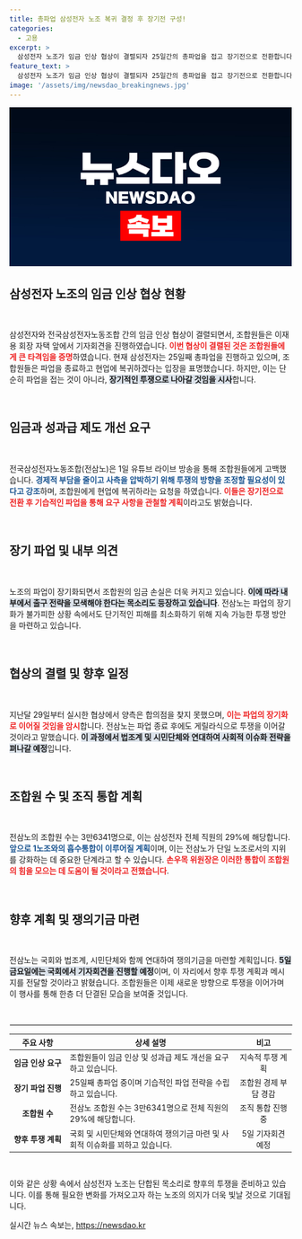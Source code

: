 ```yaml
---
title: 총파업 삼성전자 노조 복귀 결정 후 장기전 구성!
categories:
  - 고용
excerpt: >
  삼성전자 노조가 임금 인상 협상이 결렬되자 25일간의 총파업을 접고 장기전으로 전환합니다. 현업 복귀 후 기습 파업과 준법 투쟁을 이어가며 사측을 압박할 계획입니다. 노조 통합도 예고된 가운데, 내일까지는 대표교섭의 지위를 보장받습니다.
feature_text: >
  삼성전자 노조가 임금 인상 협상이 결렬되자 25일간의 총파업을 접고 장기전으로 전환합니다. 현업 복귀 후 기습 파업과 준법 투쟁을 이어가며 사측을 압박할 계획입니다. 노조 통합도 예고된 가운데, 내일까지는 대표교섭의 지위를 보장받습니다.
image: '/assets/img/newsdao_breakingnews.jpg'
---
```


<p><img src="/assets/img/newsdao_breakingnews.jpg" alt="bookingtag 속보" /></p>

<h2 data-ke-size="size26">삼성전자 노조의 임금 인상 협상 현황</h2>

<p data-ke-size="size16">&nbsp;</p>

<p>삼성전자와 전국삼성전자노동조합 간의 임금 인상 협상이 결렬되면서, 조합원들은 이재용 회장 자택 앞에서 기자회견을 진행하였습니다. <b><span style="color: #ee2323;">이번 협상이 결렬된 것은 조합원들에게 큰 타격임을 증명</span></b>하였습니다. 현재 삼성전자는 25일째 총파업을 진행하고 있으며, 조합원들은 파업을 종료하고 현업에 복귀하겠다는 입장을 표명했습니다. 하지만, 이는 단순히 파업을 접는 것이 아니라, <b><span style="background-color: #21538527;">장기적인 투쟁으로 나아갈 것임을 시사</span></b>합니다.</p>

<p data-ke-size="size16">&nbsp;</p>

<h2 data-ke-size="size26">임금과 성과급 제도 개선 요구</h2>

<p data-ke-size="size16">&nbsp;</p>

<p>전국삼성전자노동조합(전삼노)은 1일 유튜브 라이브 방송을 통해 조합원들에게 고백했습니다. <b><span style="color: #1a5490;">경제적 부담을 줄이고 사측을 압박하기 위해 투쟁의 방향을 조정할 필요성이 있다고 강조</span></b>하며, 조합원에게 현업에 복귀하라는 요청을 하였습니다. <b><span style="color: #ee2323;">이들은 장기전으로 전환 후 기습적인 파업을 통해 요구 사항을 관철할 계획</span></b>이라고도 밝혔습니다.</p>

<p data-ke-size="size16">&nbsp;</p>

<h2 data-ke-size="size26">장기 파업 및 내부 의견</h2>

<p data-ke-size="size16">&nbsp;</p>

<p>노조의 파업이 장기화되면서 조합원의 임금 손실은 더욱 커지고 있습니다. <b><span style="background-color: #21538527;">이에 따라 내부에서 출구 전략을 모색해야 한다는 목소리도 등장하고 있습니다</span></b>. 전삼노는 파업의 장기화가 불가피한 상황 속에서도 단기적인 피해를 최소화하기 위해 지속 가능한 투쟁 방안을 마련하고 있습니다. </p>

<p data-ke-size="size16">&nbsp;</p> 

<h2 data-ke-size="size26">협상의 결렬 및 향후 일정</h2>

<p data-ke-size="size16">&nbsp;</p>

<p>지난달 29일부터 실시한 협상에서 양측은 합의점을 찾지 못했으며, <b><span style="color: #ee2323;">이는 파업의 장기화로 이어질 것임을 암시</span></b>합니다. 전삼노는 파업 종료 후에도 게릴라식으로 투쟁을 이어갈 것이라고 말했습니다. <b><span style="background-color: #21538527;">이 과정에서 법조계 및 시민단체와 연대하여 사회적 이슈화 전략을 펴나갈 예정</span></b>입니다.</p>

<p data-ke-size="size16">&nbsp;</p>

<h2 data-ke-size="size26">조합원 수 및 조직 통합 계획</h2>

<p data-ke-size="size16">&nbsp;</p>

<p>전삼노의 조합원 수는 3만6341명으로, 이는 삼성전자 전체 직원의 29%에 해당합니다. <b><span style="color: #1a5490;">앞으로 1노조와의 흡수통합이 이루어질 계획</span></b>이며, 이는 전삼노가 단일 노조로서의 지위를 강화하는 데 중요한 단계라고 할 수 있습니다. <b><span style="color: #ee2323;">손우목 위원장은 이러한 통합이 조합원의 힘을 모으는 데 도움이 될 것이라고 전했습니다</span></b>.</p>

<p data-ke-size="size16">&nbsp;</p>

<h2 data-ke-size="size26">향후 계획 및 쟁의기금 마련</h2>

<p data-ke-size="size16">&nbsp;</p>

<p>전삼노는 국회와 법조계, 시민단체와 함께 연대하여 쟁의기금을 마련할 계획입니다. <b><span style="background-color: #21538527;">5일 금요일에는 국회에서 기자회견을 진행할 예정</span></b>이며, 이 자리에서 향후 투쟁 계획과 메시지를 전달할 것이라고 밝혔습니다. 조합원들은 이제 새로운 방향으로 투쟁을 이어가며 이 행사를 통해 한층 더 단결된 모습을 보여줄 것입니다. </p>

<p data-ke-size="size16">&nbsp;</p>

<hr style="border: 1px solid #eaeaea; width: 100%; margin: 0;"/>

<table style="width: 100%;">
    <thead>
        <tr>
            <th style="text-align: center; width: 20%;"><b>주요 사항</b></th>
            <th style="text-align: center; width: 60%;"><b>상세 설명</b></th>
            <th style="text-align: center; width: 20%;"><b>비고</b></th>
        </tr>
    </thead>
    <tbody>
        <tr>
            <td style="text-align: center; height: 17px;"><b>임금 인상 요구</b></td>
            <td style="text-align: left;">조합원들이 임금 인상 및 성과급 제도 개선을 요구하고 있습니다.</td>
            <td style="text-align: center;">지속적 투쟁 계획</td>
        </tr>
        <tr>
            <td style="text-align: center; height: 17px;"><b>장기 파업 진행</b></td>
            <td style="text-align: left;">25일째 총파업 중이며 기습적인 파업 전략을 수립하고 있습니다.</td>
            <td style="text-align: center;">조합원 경제 부담 경감</td>
        </tr>
        <tr>
            <td style="text-align: center; height: 17px;"><b>조합원 수</b></td>
            <td style="text-align: left;">전삼노 조합원 수는 3만6341명으로 전체 직원의 29%에 해당합니다.</td>
            <td style="text-align: center;">조직 통합 진행 중</td>
        </tr>
        <tr>
            <td style="text-align: center; height: 17px;"><b>향후 투쟁 계획</b></td>
            <td style="text-align: left;">국회 및 시민단체와 연대하여 쟁의기금 마련 및 사회적 이슈화를 꾀하고 있습니다.</td>
            <td style="text-align: center;">5일 기자회견 예정</td>
        </tr>
    </tbody>
</table>

<p data-ke-size="size16">&nbsp;</p>

<p>이와 같은 상황 속에서 삼성전자 노조는 단합된 목소리로 향후의 투쟁을 준비하고 있습니다. 이를 통해 필요한 변화를 가져오고자 하는 노조의 의지가 더욱 빛날 것으로 기대됩니다.</p>
실시간 뉴스 속보는, <a href="https://newsdao.kr" rel="dofollow">https://newsdao.kr</a>


